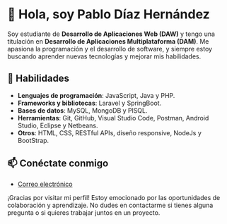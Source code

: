 # 👋 Hola, soy Pablo Díaz Hernández

Soy estudiante de **Desarrollo de Aplicaciones Web (DAW)** y tengo una titulación en **Desarrollo de Aplicaciones Multiplataforma (DAM)**. Me apasiona la programación y el desarrollo de software, y siempre estoy buscando aprender nuevas tecnologías y mejorar mis habilidades.

## 🚀 Habilidades

- **Lenguajes de programación**: JavaScript, Java y PHP.
- **Frameworks y bibliotecas**: Laravel y SpringBoot.
- **Bases de datos**: MySQL, MongoDB y PlSQL.
- **Herramientas**: Git, GitHub, Visual Studio Code, Postman, Android Studio, Eclipse y Netbeans.
- **Otros**: HTML, CSS, RESTful APIs, diseño responsive, NodeJs y BootStrap. 

## 📫 Conéctate conmigo

- [Correo electrónico](mailto:pablodiescj@gmail.com)

¡Gracias por visitar mi perfil! Estoy emocionado por las oportunidades de colaboración y aprendizaje. No dudes en contactarme si tienes alguna pregunta o si quieres trabajar juntos en un proyecto.

